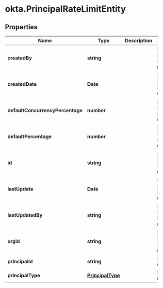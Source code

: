 # okta.PrincipalRateLimitEntity

## Properties

Name | Type | Description | Notes
------------ | ------------- | ------------- | -------------
**createdBy** | **string** |  | [optional] [readonly] [default to undefined]
**createdDate** | **Date** |  | [optional] [readonly] [default to undefined]
**defaultConcurrencyPercentage** | **number** |  | [optional] [readonly] [default to undefined]
**defaultPercentage** | **number** |  | [optional] [readonly] [default to undefined]
**id** | **string** |  | [optional] [readonly] [default to undefined]
**lastUpdate** | **Date** |  | [optional] [readonly] [default to undefined]
**lastUpdatedBy** | **string** |  | [optional] [readonly] [default to undefined]
**orgId** | **string** |  | [optional] [readonly] [default to undefined]
**principalId** | **string** |  | [default to undefined]
**principalType** | [**PrincipalType**](PrincipalType.md) |  | [default to undefined]

